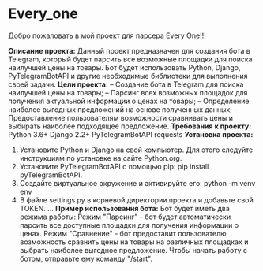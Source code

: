 # Every_one
Добро пожаловать в мой проект для парсера Every One!!!

**Описание проекта:**
Данный проект предназначен для создания бота в Telegram, который будет парсить все возможные площадки для поиска наилучшей цены на товары. Бот будет использовать Python, Django, PyTelegramBotAPI и другие необходимые библиотеки для выполнения своей задачи.
**Цели проекта:**
– Создание бота в Telegram для поиска наилучшей цены на товары;
– Парсинг всех возможных площадок для получения актуальной информации о ценах на товары;
– Определение наиболее выгодных предложений на основе полученных данных;
– Предоставление пользователям возможности сравнивать цены и выбирать наиболее подходящее предложение.
**Требования к проекту:**
Python 3.6+
Django 2.2+
PyTelegramBotAPI
requests
**Установка проекта:**
1. Установите Python и Django на свой компьютер. Для этого следуйте инструкциям по установке на сайте Python.org.
2. Установите PyTelegramBotAPI с помощью pip: pip install pyTelegramBotAPI.
3. Создайте виртуальное окружение и активируйте его: python -m venv env
4. В файле settings.py в корневой директории проекта и добавьте свой TOKEN.
...
**Пример использования бота:**
Бот будет иметь два режима работы:
Режим "Парсинг" - бот будет автоматически парсить все доступные площадки для получения информации о ценах.
Режим "Сравнение" - бот предоставит пользователю возможность сравнить цены на товары на различных площадках и выбрать наиболее выгодное предложение.
Чтобы начать работу с ботом, отправьте ему команду "/start".


